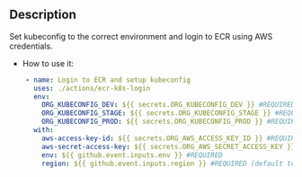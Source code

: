 ## Description
Set kubeconfig to the correct environment and login to ECR using AWS
credentials.

- How to use it:
```yaml
    - name: Login to ECR and setup kubeconfig
      uses: ./actions/ecr-k8s-login
      env:
        ORG_KUBECONFIG_DEV: ${{ secrets.ORG_KUBECONFIG_DEV }} #REQUIRED
        ORG_KUBECONFIG_STAGE: ${{ secrets.ORG_KUBECONFIG_STAGE }} #REQUIRED
        ORG_KUBECONFIG_PROD: ${{ secrets.ORG_KUBECONFIG_PROD }} #REQUIRED
      with:
        aws-access-key-id: ${{ secrets.ORG_AWS_ACCESS_KEY_ID }} #REQUIRED
        aws-secret-access-key: ${{ secrets.ORG_AWS_SECRET_ACCESS_KEY }} #REQUIRED
        env: ${{ github.event.inputs.env }} #REQUIRED
        region: ${{ github.event.inputs.region }} #REQUIRED (default to us-east-1)
```
